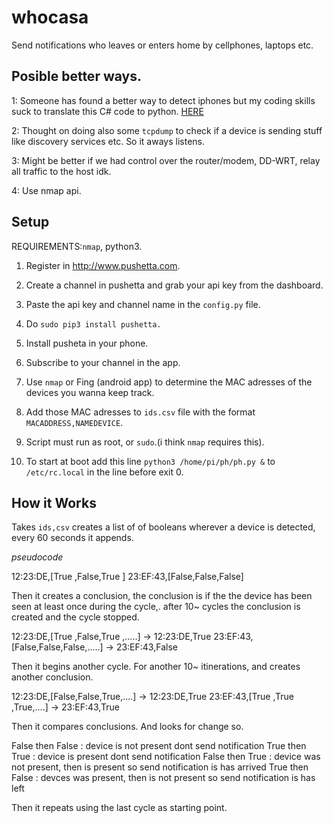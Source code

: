 
# whocasa

Send notifications who leaves or enters home by cellphones, laptops etc.

## Posible better ways.

1: Someone has found a better way to detect iphones but my coding skills suck to translate this C# code to python. [HERE](http://www.power-home.com/forum/forum_posts.asp?TID=3250)

2: Thought on doing also some `tcpdump` to check if a device is sending stuff like discovery services etc. So it aways listens.

3: Might be better if we had control over the router/modem, DD-WRT, relay all traffic to the host idk.

4: Use nmap api.

## Setup

REQUIREMENTS:`nmap`, python3.


1) Register in http://www.pushetta.com.

2) Create a channel in pushetta and grab your api key from the dashboard.

3) Paste the api key and channel name in the `config.py` file.

4) Do `sudo pip3 install pushetta.`

5) Install pusheta in your phone.

6) Subscribe to your channel in the app.

7) Use `nmap` or Fing (android app) to determine the MAC adresses of the devices you wanna keep track.

8) Add those MAC adresses to `ids.csv` file with the format `MACADDRESS,NAMEDEVICE`.

9) Script must run as root, or `sudo`.(i think `nmap` requires this).

10) To start at boot add this line `python3 /home/pi/ph/ph.py &` to `/etc/rc.local` in the line before exit 0.


## How it Works

Takes `ids,csv` creates a list of of booleans wherever a device is detected, every 60 seconds it appends.

*pseudocode*

12:23:DE,[True ,False,True ]
23:EF:43,[False,False,False]

Then it creates a conclusion, the conclusion is if the the device has been seen at least once during the cycle,. after 10~ cycles the conclusion is created and the cycle stopped.

12:23:DE,[True ,False,True ,.....] -> 12:23:DE,True
23:EF:43,[False,False,False,.....] -> 23:EF:43,False

Then it begins another cycle. For another 10~ itinerations, and creates another conclusion.

12:23:DE,[False,False,True,....] -> 12:23:DE,True
23:EF:43,[True ,True ,True,....] -> 23:EF:43,True

Then it compares conclusions. And looks for change so.

False then False : device is not present dont send notification
True  then True  : device is present dont send notification
False then True  : device was not present, then is present so send notification is has arrived
True  then False : devces was present, then is not present so send notification is has left

Then it repeats using the last cycle as starting point.